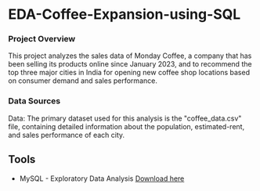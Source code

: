 # EDA-Coffee-Expansion-using-SQL

### Project Overview
This project analyzes the sales data of Monday Coffee, a company that has been selling its products online since January 2023, and to recommend the top three major cities in India for opening new coffee shop locations based on consumer demand and sales performance.

### Data Sources

Data: The primary dataset used for this analysis is the "coffee_data.csv" file, containing detailed information about the population, estimated-rent, and sales performance of each city.

## Tools

- MySQL - Exploratory Data Analysis [Download here](https://dev.mysql.com/downloads/workbench/)

